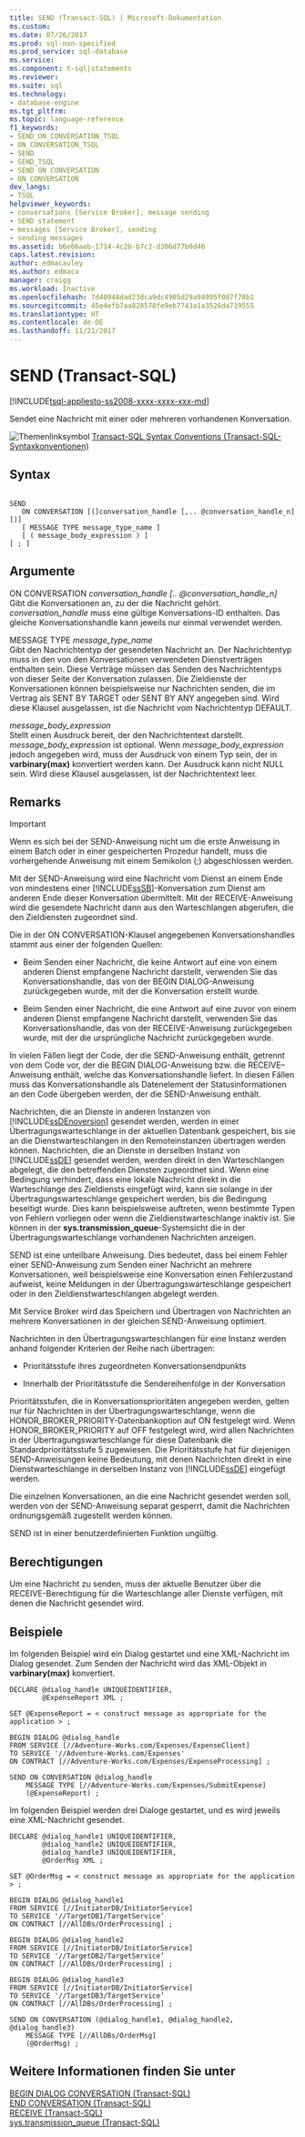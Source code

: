 ```yaml
---
title: SEND (Transact-SQL) | Microsoft-Dokumentation
ms.custom: 
ms.date: 07/26/2017
ms.prod: sql-non-specified
ms.prod_service: sql-database
ms.service: 
ms.component: t-sql|statements
ms.reviewer: 
ms.suite: sql
ms.technology:
- database-engine
ms.tgt_pltfrm: 
ms.topic: language-reference
f1_keywords:
- SEND_ON_CONVERSATION_TSQL
- ON_CONVERSATION_TSQL
- SEND
- SEND_TSQL
- SEND ON CONVERSATION
- ON CONVERSATION
dev_langs:
- TSQL
helpviewer_keywords:
- conversations [Service Broker], message sending
- SEND statement
- messages [Service Broker], sending
- sending messages
ms.assetid: b6e66aeb-1714-4c2b-b7c2-d386d77b0d46
caps.latest.revision: 
author: edmacauley
ms.author: edmaca
manager: craigg
ms.workload: Inactive
ms.openlocfilehash: 7d40948dad23dca9dc4905d29a94995f087f78b1
ms.sourcegitcommit: 45e4efb7aa828578fe9eb7743a1a3526da719555
ms.translationtype: HT
ms.contentlocale: de-DE
ms.lasthandoff: 11/21/2017
---
```

# <a name="send-transact-sql"></a>SEND (Transact-SQL)
[!INCLUDE[tsql-appliesto-ss2008-xxxx-xxxx-xxx-md](../../includes/tsql-appliesto-ss2008-xxxx-xxxx-xxx-md.md)]

  Sendet eine Nachricht mit einer oder mehreren vorhandenen Konversation.  
  
 ![Themenlinksymbol](../../database-engine/configure-windows/media/topic-link.gif "Topic link icon") [Transact-SQL Syntax Conventions (Transact-SQL-Syntaxkonventionen)](../../t-sql/language-elements/transact-sql-syntax-conventions-transact-sql.md)  
  
## <a name="syntax"></a>Syntax  
  
```  
  
SEND  
   ON CONVERSATION [(]conversation_handle [,.. @conversation_handle_n][)]  
   [ MESSAGE TYPE message_type_name ]  
   [ ( message_body_expression ) ]  
[ ; ]  
```  
  
## <a name="arguments"></a>Argumente  
 ON CONVERSATION *conversation_handle [.. @conversation_handle_n]*  
 Gibt die Konversationen an, zu der die Nachricht gehört. *conversation_handle* muss eine gültige Konversations-ID enthalten. Das gleiche Konversationshandle kann jeweils nur einmal verwendet werden.  
  
 MESSAGE TYPE *message_type_name*  
 Gibt den Nachrichtentyp der gesendeten Nachricht an. Der Nachrichtentyp muss in den von den Konversationen verwendeten Dienstverträgen enthalten sein. Diese Verträge müssen das Senden des Nachrichtentyps von dieser Seite der Konversation zulassen. Die Zieldienste der Konversationen können beispielsweise nur Nachrichten senden, die im Vertrag als SENT BY TARGET oder SENT BY ANY angegeben sind. Wird diese Klausel ausgelassen, ist die Nachricht vom Nachrichtentyp DEFAULT.  
  
 *message_body_expression*  
 Stellt einen Ausdruck bereit, der den Nachrichtentext darstellt. *message_body_expression* ist optional. Wenn *message_body_expression* jedoch angegeben wird, muss der Ausdruck von einem Typ sein, der in **varbinary(max)** konvertiert werden kann. Der Ausdruck kann nicht NULL sein. Wird diese Klausel ausgelassen, ist der Nachrichtentext leer.  
  
## <a name="remarks"></a>Remarks  
  
> [!IMPORTANT]  
>  Wenn es sich bei der SEND-Anweisung nicht um die erste Anweisung in einem Batch oder in einer gespeicherten Prozedur handelt, muss die vorhergehende Anweisung mit einem Semikolon (;) abgeschlossen werden.  
  
 Mit der SEND-Anweisung wird eine Nachricht vom Dienst an einem Ende von mindestens einer [!INCLUDE[ssSB](../../includes/sssb-md.md)]-Konversation zum Dienst am anderen Ende dieser Konversation übermittelt. Mit der RECEIVE-Anweisung wird die gesendete Nachricht dann aus den Warteschlangen abgerufen, die den Zieldiensten zugeordnet sind.  
  
 Die in der ON CONVERSATION-Klausel angegebenen Konversationshandles stammt aus einer der folgenden Quellen:  
  
-   Beim Senden einer Nachricht, die keine Antwort auf eine von einem anderen Dienst empfangene Nachricht darstellt, verwenden Sie das Konversationshandle, das von der BEGIN DIALOG-Anweisung zurückgegeben wurde, mit der die Konversation erstellt wurde.  
  
-   Beim Senden einer Nachricht, die eine Antwort auf eine zuvor von einem anderen Dienst empfangene Nachricht darstellt, verwenden Sie das Konversationshandle, das von der RECEIVE-Anweisung zurückgegeben wurde, mit der die ursprüngliche Nachricht zurückgegeben wurde.  
  
 In vielen Fällen liegt der Code, der die SEND-Anweisung enthält, getrennt von dem Code vor, der die BEGIN DIALOG-Anweisung bzw. die RECEIVE–Anweisung enthält, welche das Konversationshandle liefert. In diesen Fällen muss das Konversationshandle als Datenelement der Statusinformationen an den Code übergeben werden, der die SEND-Anweisung enthält.  
  
 Nachrichten, die an Dienste in anderen Instanzen von [!INCLUDE[ssDEnoversion](../../includes/ssdenoversion-md.md)] gesendet werden, werden in einer Übertragungswarteschlange in der aktuellen Datenbank gespeichert, bis sie an die Dienstwarteschlangen in den Remoteinstanzen übertragen werden können. Nachrichten, die an Dienste in derselben Instanz von [!INCLUDE[ssDE](../../includes/ssde-md.md)] gesendet werden, werden direkt in den Warteschlangen abgelegt, die den betreffenden Diensten zugeordnet sind. Wenn eine Bedingung verhindert, dass eine lokale Nachricht direkt in die Warteschlange des Zieldiensts eingefügt wird, kann sie solange in der Übertragungswarteschlange gespeichert werden, bis die Bedingung beseitigt wurde. Dies kann beispielsweise auftreten, wenn bestimmte Typen von Fehlern vorliegen oder wenn die Zieldienstwarteschlange inaktiv ist. Sie können in der **sys.transmission_queue**-Systemsicht die in der Übertragungswarteschlange vorhandenen Nachrichten anzeigen.  
  
 SEND ist eine unteilbare Anweisung. Dies bedeutet, dass bei einem Fehler einer SEND-Anweisung zum Senden einer Nachricht an mehrere Konversationen, weil beispielsweise eine Konversation einen Fehlerzustand aufweist, keine Meldungen in der Übertragungswarteschlange gespeichert oder in den Zieldienstwarteschlangen abgelegt werden.  
  
 Mit Service Broker wird das Speichern und Übertragen von Nachrichten an mehrere Konversationen in der gleichen SEND-Anweisung optimiert.  
  
 Nachrichten in den Übertragungswarteschlangen für eine Instanz werden anhand folgender Kriterien der Reihe nach übertragen:  
  
-   Prioritätsstufe ihres zugeordneten Konversationsendpunkts  
  
-   Innerhalb der Prioritätsstufe die Sendereihenfolge in der Konversation  
  
 Prioritätsstufen, die in Konversationsprioritäten angegeben werden, gelten nur für Nachrichten in der Übertragungswarteschlange, wenn die HONOR_BROKER_PRIORITY-Datenbankoption auf ON festgelegt wird. Wenn HONOR_BROKER_PRIORITY auf OFF festgelegt wird, wird allen Nachrichten in der Übertragungswarteschlange für diese Datenbank die Standardprioritätsstufe 5 zugewiesen. Die Prioritätsstufe hat für diejenigen SEND-Anweisungen keine Bedeutung, mit denen Nachrichten direkt in eine Dienstwarteschlange in derselben Instanz von [!INCLUDE[ssDE](../../includes/ssde-md.md)] eingefügt werden.  
  
 Die einzelnen Konversationen, an die eine Nachricht gesendet werden soll, werden von der SEND-Anweisung separat gesperrt, damit die Nachrichten ordnungsgemäß zugestellt werden können.  
  
 SEND ist in einer benutzerdefinierten Funktion ungültig.  
  
## <a name="permissions"></a>Berechtigungen  
 Um eine Nachricht zu senden, muss der aktuelle Benutzer über die RECEIVE-Berechtigung für die Warteschlange aller Dienste verfügen, mit denen die Nachricht gesendet wird.  
  
## <a name="examples"></a>Beispiele  
 Im folgenden Beispiel wird ein Dialog gestartet und eine XML-Nachricht im Dialog gesendet. Zum Senden der Nachricht wird das XML-Objekt in **varbinary(max)** konvertiert.  
  
```  
DECLARE @dialog_handle UNIQUEIDENTIFIER,  
        @ExpenseReport XML ;  
  
SET @ExpenseReport = < construct message as appropriate for the application > ;  
  
BEGIN DIALOG @dialog_handle  
FROM SERVICE [//Adventure-Works.com/Expenses/ExpenseClient]  
TO SERVICE '//Adventure-Works.com/Expenses'  
ON CONTRACT [//Adventure-Works.com/Expenses/ExpenseProcessing] ;  
  
SEND ON CONVERSATION @dialog_handle  
    MESSAGE TYPE [//Adventure-Works.com/Expenses/SubmitExpense]  
    (@ExpenseReport) ;  
```  
  
 Im folgenden Beispiel werden drei Dialoge gestartet, und es wird jeweils eine XML-Nachricht gesendet.  
  
```  
DECLARE @dialog_handle1 UNIQUEIDENTIFIER,  
        @dialog_handle2 UNIQUEIDENTIFIER,  
        @dialog_handle3 UNIQUEIDENTIFIER,  
        @OrderMsg XML ;  
  
SET @OrderMsg = < construct message as appropriate for the application > ;  
  
BEGIN DIALOG @dialog_handle1  
FROM SERVICE [//InitiatorDB/InitiatorService]  
TO SERVICE '//TargetDB1/TargetService’  
ON CONTRACT [//AllDBs/OrderProcessing] ;  
  
BEGIN DIALOG @dialog_handle2  
FROM SERVICE [//InitiatorDB/InitiatorService]  
TO SERVICE '//TargetDB2/TargetService’  
ON CONTRACT [//AllDBs/OrderProcessing] ;  
  
BEGIN DIALOG @dialog_handle3  
FROM SERVICE [//InitiatorDB/InitiatorService]  
TO SERVICE '//TargetDB3/TargetService’  
ON CONTRACT [//AllDBs/OrderProcessing] ;  
  
SEND ON CONVERSATION (@dialog_handle1, @dialog_handle2, @dialog_handle3)  
    MESSAGE TYPE [//AllDBs/OrderMsg]  
    (@OrderMsg) ;  
```  
  
## <a name="see-also"></a>Weitere Informationen finden Sie unter  
 [BEGIN DIALOG CONVERSATION &#40;Transact-SQL&#41;](../../t-sql/statements/begin-dialog-conversation-transact-sql.md)   
 [END CONVERSATION &#40;Transact-SQL&#41;](../../t-sql/statements/end-conversation-transact-sql.md)   
 [RECEIVE &#40;Transact-SQL&#41;](../../t-sql/statements/receive-transact-sql.md)   
 [sys.transmission_queue &#40;Transact-SQL&#41;](../../relational-databases/system-catalog-views/sys-transmission-queue-transact-sql.md)  
  
  

